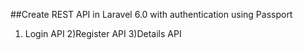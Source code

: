 ##Create REST API in Laravel 6.0 with authentication using Passport

1) Login API
2)Register API
3)Details API